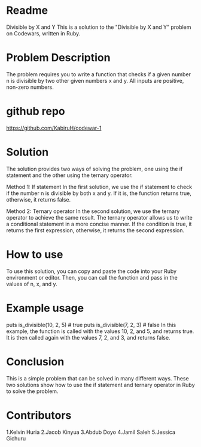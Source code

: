 # Readme

Divisible by X and Y
This is a solution to the "Divisible by X and Y" problem on Codewars, written in Ruby.

# Problem Description
The problem requires you to write a function that checks if a given number n is divisible by two other given numbers x and y. All inputs are positive, non-zero numbers.

# github repo
https://github.com/KabiruH/codewar-1


# Solution
The solution provides two ways of solving the problem, one using the if statement and the other using the ternary operator.

Method 1: If statement
In the first solution, we use the if statement to check if the number n is divisible by both x and y. If it is, the function returns true, otherwise, it returns false.

Method 2: Ternary operator
In the second solution, we use the ternary operator to achieve the same result. The ternary operator allows us to write a conditional statement in a more concise manner. If the condition is true, it returns the first expression, otherwise, it returns the second expression.

# How to use
To use this solution, you can copy and paste the code into your Ruby environment or editor. Then, you can call the function and pass in the values of n, x, and y.


# Example usage
puts is_divisible(10, 2, 5)  # true
puts is_divisible(7, 2, 3)   # false
In this example, the function is called with the values 10, 2, and 5, and returns true. It is then called again with the values 7, 2, and 3, and returns false.

# Conclusion
This is a simple problem that can be solved in many different ways. These two solutions show how to use the if statement and ternary operator in Ruby to solve the problem.


# Contributors
1.Kelvin Huria
2.Jacob Kinyua
3.Abdub Doyo
4.Jamil Saleh
5.Jessica Gichuru


